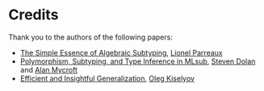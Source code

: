# Credits

Thank you to the authors of the following papers:

* [The Simple Essence of Algebraic Subtyping](https://inclouds.space/papers/simplesub.pdf), [Lionel Parreaux](https://cse.hkust.edu.hk/~parreaux/author/lionel-parreaux/)
* [Polymorphism, Subtyping, and Type Inference in MLsub](https://inclouds.space/papers/mlsub.pdf), [Steven Dolan](https://github.com/stedolan) and [Alan Mycroft](https://www.cl.cam.ac.uk/~am21/)
* [Efficient and Insightful Generalization](https://www.okmij.org/ftp/ML/generalization.html), [Oleg Kiselyov](https://www.okmij.org/ftp/)
